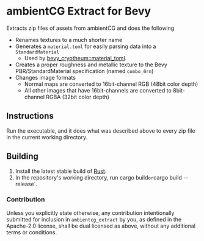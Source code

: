 # ambientCG Extract for Bevy
Extracts zip files of assets from ambientCG
and does the following

- Renames textures to a much shorter name
- Generates a `material.toml` for easily parsing data into a `StandardMaterial`
    - Used by [bevy_cryotheum::material_toml](https://github.com/Cryotheus/bevy_cryotheum/tree/master).
- Creates a proper roughness and metallic texture to the Bevy PBR/StandardMaterial specification (named `combo_0rm`)
- Changes image formats
    - Normal maps are converted to 16bit-channel RGB (48bit color depth)
    - All other images that have 16bit-channels are converted to 8bit-channel RGBA (32bit color depth)

## Instructions
Run the executable, and it does what was described
above to every zip file in the current working directory. 

## Building
1. Install the latest stable build of [Rust](https://www.rust-lang.org/tools/install).  
2. In the repository's working directory, run cargo build` or `cargo build --release`.

### Contribution

Unless you explicitly state otherwise, any contribution intentionally submitted
for inclusion in `ambientcg_extract` by you, as defined in the Apache-2.0 license, shall be
dual licensed as above, without any additional terms or conditions.
